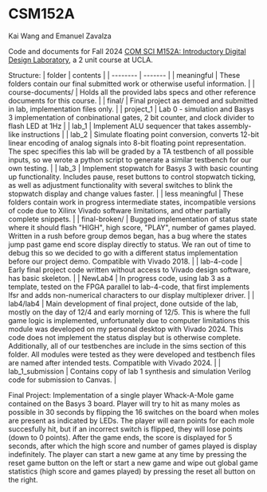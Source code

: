 # CSM152A
Kai Wang and Emanuel Zavalza

Code and documents for Fall 2024 [COM SCI M152A: Introductory Digital Design Laboratory](https://catalog.registrar.ucla.edu/course/2022/COMSCIM152A?siteYear=2022), a 2 unit course at UCLA. 

Structure:
| folder | contents |
| -------- | ------- |
| meaningful | These folders contain our final submitted work or otherwise useful information. |
| course-documents/ | Holds all the provided labs specs and other reference documents for this course. |
| final/ | Final project as demoed and submitted in lab, implementation files only. |
| project_1 | Lab 0 - simulation and Basys 3 implementation of conbinational gates, 2 bit counter, and clock divider to flash LED at 1Hz |
| lab_1 | Implement ALU sequencer that takes assembly-like instructions |
| lab_2 | Simulate floating point conversion, converts 12-bit linear encoding of analog signals into 8-bit floating point representation. The spec specifies this lab will be graded by a TA testbench of all possible inputs, so we wrote a python script to generate a similar testbench for our own testing. |
| lab_3 | Implement stopwatch for Basys 3 with basic counting up functionality. Includes pause, reset buttons to control stopwatch ticking, as well as adjustment functionality with several switches to blink the stopwatch display and change values faster. |
| less meaningful | These folders contain work in progress intermediate states, incompatible versions of code due to Xilinx Vivado software limitations, and other partially complete snippets. |
| final-broken/ | Bugged implementation of status state where it should flash "HIGH", high score, "PLAY", number of games played. Written in a rush before group demos began, has a bug where the states jump past game end score display directly to status. We ran out of time to debug this so we decided to go with a different status implementation before our project demo. Compatible with Vivado 2018. |
| lab-4-code | Early final project code written without access to Vivado design software, has basic skeleton. |
| NewLab4 | In progress code, using lab 3 as a template, tested on the FPGA parallel to lab-4-code, that first implements lfsr and adds non-numerical characters to our display multiplexer driver. |
| lab4/lab4 | Main development of final project, done outside of the lab, mostly on the day of 12/4 and early morning of 12/5. This is where the full game logic is implemented, unfortunately due to computer limitations this module was developed on my personal desktop with Vivado 2024. This code does not implement the status display but is otherwise complete. Additionally, all of our testbenches are include in the sims section of this folder. All modules were tested as they were developed and testbench files are named after intended tests. Compatible with Vivado 2024. |
| lab_1_submission | Contains copy of lab 1 synthesis and simulation Verilog code for submission to Canvas. |


Final Project:
Implementation of a single player Whack-A-Mole game contained on the Basys 3 board. Player will try to hit as many moles as possible in 30 seconds by flipping the 16 switches on the board when moles are present as indicated by LEDs. The player will earn points for each mole succesfully hit, but if an incorrect switch is flipped, they will lose points (down to 0 points). After the game ends, the score is displayed for 5 seconds, after which the high score and number of games played is display indefinitely. The player can start a new game at any time by pressing the reset game button on the left or start a new game and wipe out global game statistics (high score and games played) by pressing the reset all button on the right.

